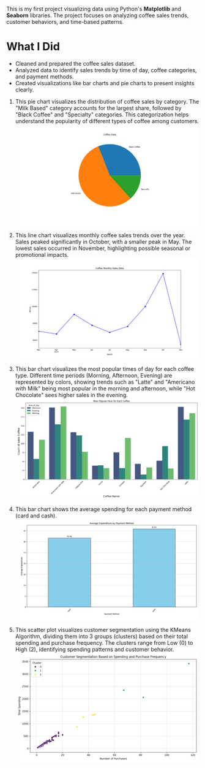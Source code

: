 This is my first project visualizing data using Python's **Matplotlib** and **Seaborn** libraries. The project focuses on analyzing coffee sales trends, customer behaviors, and time-based patterns.

# What I Did
- Cleaned and prepared the coffee sales dataset.
- Analyzed data to identify sales trends by time of day, coffee categories, and payment methods.
- Created visualizations like bar charts and pie charts to present insights clearly.

1. This pie chart visualizes the distribution of coffee sales by category. The "Milk Based" category accounts for the largest share, followed by "Black Coffee" and "Specialty" categories. This categorization helps understand the popularity of different types of coffee among customers.
![alt text](Images/CoffeeCategory.png)

2. This line chart visualizes monthly coffee sales trends over the year. Sales peaked significantly in October, with a smaller peak in May. The lowest sales occurred in November, highlighting possible seasonal or promotional impacts.
![alt text](Images/CoffeeMonthlySales.png)

3. This bar chart visualizes the most popular times of day for each coffee type. Different time periods (Morning, Afternoon, Evening) are represented by colors, showing trends such as "Latte" and "Americano with Milk" being most popular in the morning and afternoon, while "Hot Chocolate" sees higher sales in the evening.
![alt text](Images/MostPopularHourforCoffee.png)

4. This bar chart shows the average spending for each payment method (card and cash).
![alt text](Images/average_expenditure_payment.png)

5. This scatter plot visualizes customer segmentation using the KMeans Algorithm, dividing them into 3 groups (clusters) based on their total spending and purchase frequency. The clusters range from Low (0) to High (2), identifying spending patterns and customer behavior.
![alt text](Images/average_expenditure_client.png)